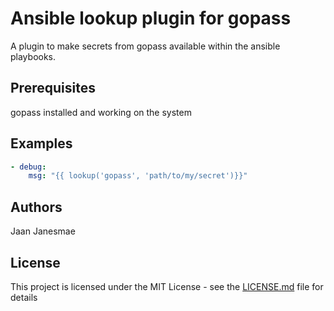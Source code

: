 # Ansible lookup plugin for gopass

A plugin to make secrets from gopass available within the ansible playbooks.

## Prerequisites

gopass installed and working on the system

## Examples

```yml
- debug:
    msg: "{{ lookup('gopass', 'path/to/my/secret')}}"
```

## Authors

Jaan Janesmae

## License

This project is licensed under the MIT License - see the [LICENSE.md](LICENSE.md) file for details


